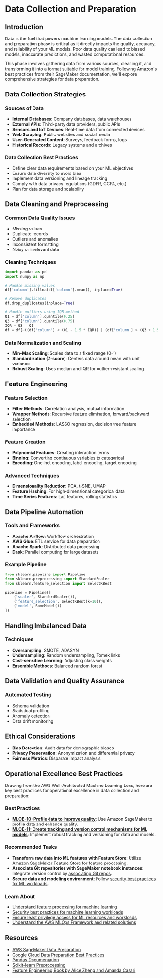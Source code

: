 # Data Collection and Preparation

## Introduction

Data is the fuel that powers machine learning models. The data collection and preparation phase is critical as it directly impacts the quality, accuracy, and reliability of your ML models. Poor data quality can lead to biased models, inaccurate predictions, and wasted computational resources.

This phase involves gathering data from various sources, cleaning it, and transforming it into a format suitable for model training. Following Amazon's best practices from their SageMaker documentation, we'll explore comprehensive strategies for data preparation.

## Data Collection Strategies

### Sources of Data
- **Internal Databases**: Company databases, data warehouses
- **External APIs**: Third-party data providers, public APIs
- **Sensors and IoT Devices**: Real-time data from connected devices
- **Web Scraping**: Public websites and social media
- **User-Generated Content**: Surveys, feedback forms, logs
- **Historical Records**: Legacy systems and archives

### Data Collection Best Practices
- Define clear data requirements based on your ML objectives
- Ensure data diversity to avoid bias
- Implement data versioning and lineage tracking
- Comply with data privacy regulations (GDPR, CCPA, etc.)
- Plan for data storage and scalability

## Data Cleaning and Preprocessing

### Common Data Quality Issues
- Missing values
- Duplicate records
- Outliers and anomalies
- Inconsistent formatting
- Noisy or irrelevant data

### Cleaning Techniques
```python
import pandas as pd
import numpy as np

# Handle missing values
df['column'].fillna(df['column'].mean(), inplace=True)

# Remove duplicates
df.drop_duplicates(inplace=True)

# Handle outliers using IQR method
Q1 = df['column'].quantile(0.25)
Q3 = df['column'].quantile(0.75)
IQR = Q3 - Q1
df = df[~((df['column'] < (Q1 - 1.5 * IQR)) | (df['column'] > (Q3 + 1.5 * IQR)))]
```

### Data Normalization and Scaling
- **Min-Max Scaling**: Scales data to a fixed range (0-1)
- **Standardization (Z-score)**: Centers data around mean with unit variance
- **Robust Scaling**: Uses median and IQR for outlier-resistant scaling

## Feature Engineering

### Feature Selection
- **Filter Methods**: Correlation analysis, mutual information
- **Wrapper Methods**: Recursive feature elimination, forward/backward selection
- **Embedded Methods**: LASSO regression, decision tree feature importance

### Feature Creation
- **Polynomial Features**: Creating interaction terms
- **Binning**: Converting continuous variables to categorical
- **Encoding**: One-hot encoding, label encoding, target encoding

### Advanced Techniques
- **Dimensionality Reduction**: PCA, t-SNE, UMAP
- **Feature Hashing**: For high-dimensional categorical data
- **Time Series Features**: Lag features, rolling statistics

## Data Pipeline Automation

### Tools and Frameworks
- **Apache Airflow**: Workflow orchestration
- **AWS Glue**: ETL service for data preparation
- **Apache Spark**: Distributed data processing
- **Dask**: Parallel computing for large datasets

### Example Pipeline
```python
from sklearn.pipeline import Pipeline
from sklearn.preprocessing import StandardScaler
from sklearn.feature_selection import SelectKBest

pipeline = Pipeline([
    ('scaler', StandardScaler()),
    ('feature_selection', SelectKBest(k=10)),
    ('model', SomeModel())
])
```

## Handling Imbalanced Data

### Techniques
- **Oversampling**: SMOTE, ADASYN
- **Undersampling**: Random undersampling, Tomek links
- **Cost-sensitive Learning**: Adjusting class weights
- **Ensemble Methods**: Balanced random forest

## Data Validation and Quality Assurance

### Automated Testing
- Schema validation
- Statistical profiling
- Anomaly detection
- Data drift monitoring

## Ethical Considerations

- **Bias Detection**: Audit data for demographic biases
- **Privacy Preservation**: Anonymization and differential privacy
- **Fairness Metrics**: Disparate impact analysis

## Operational Excellence Best Practices

Drawing from the AWS Well-Architected Machine Learning Lens, here are key best practices for operational excellence in data collection and preparation:

### Best Practices

- **[MLOE-10: Profile data to improve quality](https://docs.aws.amazon.com/wellarchitected/latest/machine-learning-lens/mloe-10.html)**: Use Amazon SageMaker to profile data and enhance quality.
- **[MLOE-11: Create tracking and version control mechanisms for ML models](https://docs.aws.amazon.com/wellarchitected/latest/machine-learning-lens/mloe-11.html)**: Implement robust tracking and versioning for data and models.

### Recommended Tasks

- **Transform raw data into ML features with Feature Store**: Utilize [Amazon SageMaker Feature Store](https://docs.aws.amazon.com/sagemaker/latest/dg/feature-store-feature-processing.html) for feature processing.
- **Associate Git repositories with SageMaker notebook instances**: Integrate version control by [associating Git repos](https://docs.aws.amazon.com/sagemaker/latest/dg/nbi-git-repo.html).
- **Secure data and modeling environment**: Follow [security best practices for ML workloads](https://docs.aws.amazon.com/wellarchitected/latest/machine-learning-lens/mlsec-04.html).

### Learn About

- [Understand feature processing for machine learning](https://docs.aws.amazon.com/machine-learning/latest/dg/feature-processing.html)
- [Security best practices for machine learning workloads](https://docs.aws.amazon.com/wellarchitected/latest/machine-learning-lens/security-pillar-best-practices-2.html)
- [Ensure least privilege access for ML resources and workloads](https://docs.aws.amazon.com/wellarchitected/latest/machine-learning-lens/mlsec-03.html)
- [Understand the AWS MLOps Framework and related solutions](https://docs.aws.amazon.com/solutions/latest/aws-mlops-framework/welcome.html)

## Resources

- [AWS SageMaker Data Preparation](https://docs.aws.amazon.com/sagemaker/latest/dg/data-prep.html)
- [Google Cloud Data Preparation Best Practices](https://cloud.google.com/ai-platform/data-labeling/docs/preparing-data)
- [Pandas Documentation](https://pandas.pydata.org/docs/)
- [Scikit-learn Preprocessing](https://scikit-learn.org/stable/modules/preprocessing.html)
- [Feature Engineering Book by Alice Zheng and Amanda Casari](https://www.oreilly.com/library/view/feature-engineering-for/9781491953235/)
